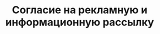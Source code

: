 ---
title: Согласие на рекламную и информационную рассылку
description: Согласие на рекламную и информационную рассылку
tags:
  - "#приложениеКсайту"
---